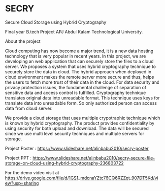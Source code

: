 # SECRY
Secure Cloud Storage using Hybrid Cryptography

Final year B.tech Project APJ Abdul Kalam Technological University.

About the project

   Cloud computing has now become a major trend, it is a new data hosting technology that is very popular in recent years. In this project, we are developing an web application that can securely store the files to a cloud server. We proposes a system that uses hybrid cryptography technique to securely store the data in cloud. The hybrid approach when deployed in cloud environment makes the remote server more secure and thus, helps the users to fetch more trust of their data in the cloud. For data security and privacy protection issues, the fundamental challenge of separation of sensitive data and access control is fulfilled. Cryptography technique translates original data into unreadable format. This technique uses keys for translate data into unreadable form. So only authorized person can access data from cloud server.

   We provide a cloud storage that uses multiple crypotraphic technique which is known by hybrid cryptography. The product provides confidentiality by using security for both upload and download. The data will be secured since we use multi level security techniques and multiple servers for storage.

Project Poster : https://www.slideshare.net/alinbabu2010/secry-poster

Project PPT : https://www.slideshare.net/alinbabu2010/secry-secure-file-storage-on-cloud-using-hybrid-cryptography-236803722

For the demo video visit at https://drive.google.com/file/d/1GS1_mdcnaYZtc76CQ6RZZqt_907DT5Kd/view?usp=sharing
